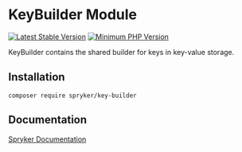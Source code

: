 # KeyBuilder Module
[![Latest Stable Version](https://poser.pugx.org/spryker/key-builder/v/stable.svg)](https://packagist.org/packages/spryker/key-builder)
[![Minimum PHP Version](https://img.shields.io/badge/php-%3E%3D%208.2-8892BF.svg)](https://php.net/)

KeyBuilder contains the shared builder for keys in key-value storage.

## Installation

```
composer require spryker/key-builder
```

## Documentation

[Spryker Documentation](https://docs.spryker.com)
